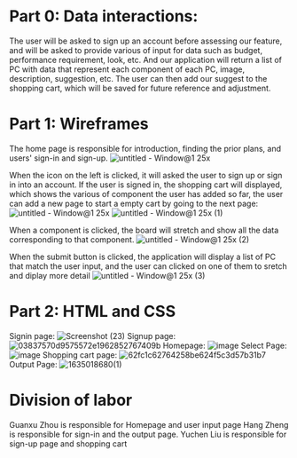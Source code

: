 # Part 0: Data interactions: 

The user will be asked to sign up an account before assessing our feature, and will be asked to provide various of input for data such as budget, performance requirement, look, etc. And our application will return a list of PC with data that represent each component of each PC, image, description, suggestion, etc. The user can then add our suggest to the shopping cart, which will be saved for future reference and adjustment.

# Part 1: Wireframes

The home page is responsible for introduction, finding the prior plans, and users' sign-in and sign-up.
![untitled - Window@1 25x](https://user-images.githubusercontent.com/89880421/138152235-ca1fb262-a534-4f3f-ad5a-4795b677862e.png)

When the icon on the left is clicked, it will asked the user to sign up or sign in into an account. If the user is signed in, the shopping cart will displayed, which shows the various of component the user has added so far, the user can add a new page to start a empty cart by going to the next page:
![untitled - Window@1 25x](https://user-images.githubusercontent.com/89880421/138566659-700d74d1-7380-4331-81dc-e4c269acdabf.png)
![untitled - Window@1 25x (1)](https://user-images.githubusercontent.com/89880421/138154308-34794b76-3019-42d9-a813-4d8fbf7416b3.png)

When a component is clicked, the board will stretch and show all the data corresponding to that component.
![untitled - Window@1 25x (2)](https://user-images.githubusercontent.com/89880421/138155209-b2e5e114-bee9-4e0a-be87-85bec123d74e.png)

When the submit button is clicked, the application will display a list of PC that match the user input, and the user can clicked on one of them to sretch and diplay more detail
![untitled - Window@1 25x (3)](https://user-images.githubusercontent.com/89880421/138156130-f7e25190-1e57-4fbb-a62f-45b4fa0b0e53.png)


# Part 2: HTML and CSS

Signin page:
![Screenshot (23)](https://user-images.githubusercontent.com/89880421/138567186-9111b939-c89f-4290-9da9-e89d79358013.png)
Signup page:
![03837570d9575572e1962852767409b](https://user-images.githubusercontent.com/89880421/138574764-a7369293-230d-4c09-ad9d-473d7cd471d8.png)
Homepage:
![image](https://user-images.githubusercontent.com/71961368/138569338-8b1f38a1-7e9c-4aac-8a18-ae4e645e9d3a.png)
Select Page:
![image](https://user-images.githubusercontent.com/71961368/138569343-bd205c73-2bb9-4ee0-afd1-6179360e797c.png)
Shopping cart page:
![62fc1c62764258be624f5c3d57b31b7](https://user-images.githubusercontent.com/89880421/138574767-0c129b5f-3755-473b-8b65-a8acef75660f.png)
Output Page:
![1635018680(1)](https://user-images.githubusercontent.com/89880421/138569637-652bd1f6-9be5-47c8-9e2b-596696d29c05.png)





# Division of labor
Guanxu Zhou is responsible for Homepage and user input page 
Hang Zheng is responsible for sign-in and the output page.
Yuchen Liu is responsible for sign-up page and shopping cart
